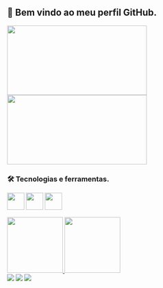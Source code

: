 ## 👋 Bem vindo ao meu perfil GitHub.

<img src="https://i.postimg.cc/NjhJ65KD/mynameis.jpg" width="326" height="162"/>       <img src="https://media.giphy.com/media/d3mlE7uhX8KFgEmY/giphy.gif" width="326" height="162"/>

### 🛠  Tecnologias e ferramentas.
<img src="https://cdn.jsdelivr.net/gh/devicons/devicon/icons/git/git-original.svg" width="40" height="40"/>       <img src="https://cdn.jsdelivr.net/gh/devicons/devicon/icons/kotlin/kotlin-original.svg" width="40" height="40"/>       <img src="https://cdn.jsdelivr.net/gh/devicons/devicon/icons/android/android-original.svg" width="40" height="40"/>

<div>
<a href="https://github.com/rengaaV">
<img height="130em" src="https://github-readme-stats.vercel.app/api/top-langs/?username=rengaaV&layout=compact&langs_count=7&theme=dracula"/>
<img height="130em" src="https://github-readme-stats.vercel.app/api?username=rengaaV&show_icons=true&theme=dracula&include_all_commits=true&count_private=true"/>
</div>

<div>
<a href="https://www.instagram.com/vagnerbortolami/" target="_blank"><img src="https://img.shields.io/badge/-Instagram-%23E4405F?style=for-the-badge&logo=instagram&logoColor=white" target="_blank"></a>
<a href = "vagnerpereirabortolami@gmail.com"><img src="https://img.shields.io/badge/Gmail-D14836?style=for-the-badge&logo=gmail&logoColor=white" target="_blank"></a>
<a href="https://www.linkedin.com/in/vagner-bortolami-892b061bb/" target="_blank"><img src="https://img.shields.io/badge/-LinkedIn-%230077B5?style=for-the-badge&logo=linkedin&logoColor=white" target="_blank"></a>   
</div>
